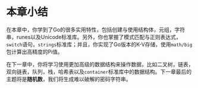 # **本章小结**

在本章中，你学到了Go的很多实用特性，包括创建与使用结构体，元组，字符串，runes以及Unicode标准库。另外，你也掌握了模式匹配与正则表达式，`switch`语句，`strings`标准库；并且，你实现了Go版本的K-V存储，使用`math/big`包计算出高精度的Pi值。

在下一章中，你将学习使用更加高级的数据结构来操作数据，比如二叉树，链表，双向链表，队列，栈，哈希表以及`container`标准库中的数据结构。下一章最后的主题将是**随机数**，我们将生成难以破解的密码字符串。